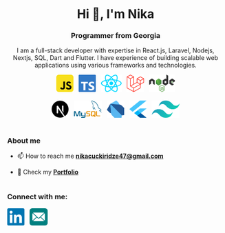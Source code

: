 <h1 align="center">Hi 👋, I'm Nika</h1>
<h3 align="center">Programmer from Georgia</h3>
<p align="center">I am a full-stack developer with expertise in React.js, Laravel, Nodejs, Nextjs, SQL, Dart and Flutter. I have experience of building scalable web applications using various frameworks and technologies.
</p>

<div align="center">
  <img src="./icons/js.png" alt="javascript" width="40" height="40" />&nbsp;&nbsp;
  <img  src="./icons/ts.png" alt="typescript" width="40" height="40" />&nbsp;&nbsp;
  <img  src="./icons/react.png" alt="react" width="48" height="40" />&nbsp;&nbsp;
  <img  src="./icons/laravel.png" alt="laravel" width="40" height="40" />&nbsp;&nbsp;
  <img  src="./icons/nodejs.png" alt="nodejs" width="60" height="40" />
</div>

<br>

<div align="center">
  <img src="./icons/nextjs.png" alt="nextjs" width="40" height="40" />&nbsp;&nbsp;
  <img src="./icons/mysql.png" alt="mysqlicon"width="65" height="40" />&nbsp;&nbsp;
  <img src="./icons/dart.png" alt="dark" width="40" height="40" />&nbsp;&nbsp;
 <img src="./icons/flutter.png" alt="flutter" width="40" height="40" />&nbsp;&nbsp;
 <img src="./icons/tailwind.png" alt="tailwind" width="65" height="40" />
</div>

#

### About me

- 📫 How to reach me **nikacuckiridze47@gmail.com**

- 📝 Check my **[Portfolio](https://portfolio-nikaakin.vercel.app/)**

#

<h3 align="left">Connect with me:</h3>
<p align="left">
<a  href="https://www.linkedin.com/in/nika-cuckiridze-387063228/" target="blank"><img align="center" src="./icons/linkedin.png" alt="linkedin" height="40" width="40" /></a>&nbsp;&nbsp;
<a href="mailto:nikacuckiridze47@gmail.com" target="blank"><img align="center" src="./icons/email.png" alt="email" height="40" width="42" /></a>
</p>
<br>
